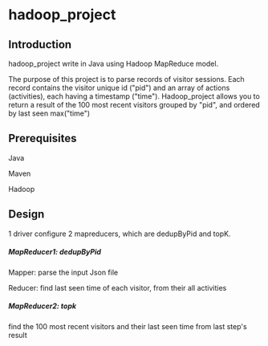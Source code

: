 # hadoop_project

## Introduction
hadoop_project write in Java using Hadoop MapReduce model.

The purpose of this project is to parse records of visitor sessions. Each record contains the visitor unique id ("pid") and an array of actions (activities), each having a timestamp ("time"). Hadoop_project allows you to return a result of the 100 most recent visitors grouped by "pid", and ordered by last seen max("time")

## Prerequisites
Java

Maven

Hadoop

## Design

1 driver configure 2 mapreducers, which are dedupByPid and topK.
 
##### **MapReducer1: dedupByPid**
  
  Mapper: parse the input Json file 
  
  Reducer: find last seen time of each visitor, from their all activities


##### **MapReducer2: topk**
  
  find the 100 most recent visitors and their last seen time from last step's result

